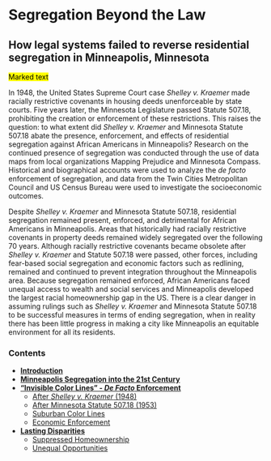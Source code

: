 # Segregation Beyond the Law
## How legal systems failed to reverse residential segregation in Minneapolis, Minnesota

<p><mark>Marked text</mark></p>

In 1948, the United States Supreme Court case _Shelley v. Kraemer_ made racially restrictive covenants in housing deeds unenforceable by state courts. Five years later, the Minnesota Legislature passed Statute 507.18, prohibiting the creation or enforcement of these restrictions. This raises the question: to what extent did _Shelley v. Kraemer_ and Minnesota Statute 507.18 abate the presence, enforcement, and effects of residential segregation against African Americans in Minneapolis? Research on the continued presence of segregation was conducted through the use of data maps from local organizations Mapping Prejudice and Minnesota Compass. Historical and biographical accounts were used to analyze the _de facto_ enforcement of segregation, and data from the Twin Cities Metropolitan Council and US Census Bureau were used to investigate the socioeconomic outcomes.

Despite _Shelley v. Kraemer_ and Minnesota Statute 507.18, residential segregation remained present, enforced, and detrimental for African Americans in Minneapolis. Areas that historically had racially restrictive covenants in property deeds remained widely segregated over the following 70 years. Although racially restrictive covenants became obsolete after _Shelley v. Kraemer_ and Statute 507.18 were passed, other forces, including fear-based social segregation and economic factors such as redlining, remained and continued to prevent integration throughout the Minneapolis area. Because segregation remained enforced, African Americans faced unequal access to wealth and social services and Minneapolis developed the largest racial homeownership gap in the US. There is a clear danger in assuming rulings such as _Shelley v. Kraemer_ and Minnesota Statute 507.18 to be successful measures in terms of ending segregation, when in reality there has been little progress in making a city like Minneapolis an equitable environment for all its residents.

### Contents

- [**Introduction**](introduction.md)
- [**Minneapolis Segregation into the 21st Century**](minneapolis-segregation-into-the-21st-century.md)
- [**“Invisible Color Lines” - _De Facto_ Enforcement**](invisible-color-lines-de-facto-enforcement.md)
  - [After _Shelley v. Kraemer_ (1948)](after-shelley-v-kraemer.md)
  - [After Minnesota Statute 507.18 (1953)](after-minnesota-statute-507.18.md)
  - [Suburban Color Lines](suburban-color-lines.md)
  - [Economic Enforcement](economic-enforcement.md)
- [**Lasting Disparities**](lasting-disparities.md)
  - [Suppressed Homeownership](supressed-homeownership.md)
  - [Unequal Opportunities](unequal-opportunities.md)
